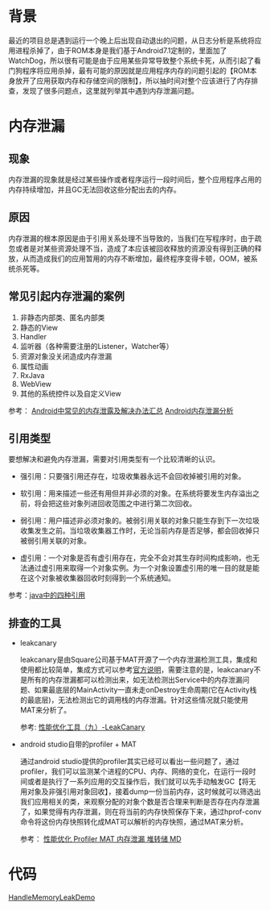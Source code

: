 # 背景

最近的项目总是遇到运行一个晚上后出现自动退出的问题，从日志分析是系统将应用进程杀掉了，由于ROM本身是我们基于Android7.1定制的，里面加了WatchDog，所以很有可能是由于应用某些异常导致整个系统卡死，从而引起了看门狗程序将应用杀掉，最有可能的原因就是应用程序内存的问题引起的【ROM本身放开了应用获取内存和存储空间的限制】，所以抽时间对整个应该进行了内存排查，发现了很多问题点，这里就列举其中遇到内存泄漏问题。

# 内存泄漏

## 现象

内存泄漏的现象就是经过某些操作或者程序运行一段时间后，整个应用程序占用的内存持续增加，并且GC无法回收这些分配出去的内存。

## 原因

内存泄漏的根本原因是由于引用关系处理不当导致的，当我们在写程序时，由于疏忽或者是对某些资源处理不当，造成了本应该被回收释放的资源没有得到正确的释放，从而造成我们的应用暂用的内存不断增加，最终程序变得卡顿，OOM，被系统杀死等。

## 常见引起内存泄漏的案例

1. 非静态内部类、匿名内部类
2. 静态的View
3. Handler
4. 监听器（各种需要注册的Listener，Watcher等）
5. 资源对象没关闭造成内存泄漏
6. 属性动画
7. RxJava
8. WebView
9. 其他的系统控件以及自定义View

参考：
[Android中常见的内存泄露及解决办法汇总](https://blog.csdn.net/unicorn97/article/details/81009204) 
[Android内存泄漏分析](https://cloud.tencent.com/developer/article/1399293)

## 引用类型

要想解决和避免内存泄漏，需要对引用类型有一个比较清晰的认识。

* 强引用：只要强引用还存在，垃圾收集器永远不会回收掉被引用的对象。

* 软引用：用来描述一些还有用但并非必须的对象。在系统将要发生内存溢出之前，将会把这些对象列进回收范围之中进行第二次回收。

* 弱引用：用户描述非必须对象的。被弱引用关联的对象只能生存到下一次垃圾收集发生之前。当垃圾收集器工作时，无论当前内存是否足够，都会回收掉只被弱引用关联的对象。

* 虚引用：一个对象是否有虚引用存在，完全不会对其生存时间构成影响，也无法通过虚引用来取得一个对象实例。为一个对象设置虚引用的唯一目的就是能在这个对象被收集器回收时刻得到一个系统通知。

参考：[java中的四种引用](https://blog.csdn.net/qq_33591903/article/details/82024257)

## 排查的工具

* leakcanary

	leakcanary是由Square公司基于MAT开源了一个内存泄漏检测工具，集成和使用都比较简单，集成方式可以参考[官方说明](https://github.com/square/leakcanary/blob/master/README-1.6.md)，需要注意的是，leakcanary不是所有的内存泄漏都可以检测出来，如无法检测出Service中的内存泄漏问题、如果最底层的MainActivity一直未走onDestroy生命周期(它在Activity栈的最底层)，无法检测出它的调用栈的内存泄漏。针对这些情况就只能使用MAT来分析了。

	参考:
[性能优化工具（九）-LeakCanary](https://www.jianshu.com/p/70b8c87ea877)

* android studio自带的profiler + MAT

	通过android studio提供的profiler其实已经可以看出一些问题了，通过profiler，我们可以监测某个进程的CPU、内存、网络的变化，在运行一段时间或者是执行了一系列应用的交互操作后，我们就可以先手动触发GC【将无用对象及非强引用对象回收】，接着dump一份当前内存，这时候就可以筛选出我们应用相关的类，来观察分配的对象个数是否合理来判断是否存在内存泄漏了，如果觉得有内存泄漏，则在将当前的内存快照保存下来，通过hprof-conv命令将这份内存快照转化成MAT可以解析的内存快照，通过MAT来分析。

	参考：
[性能优化 Profiler MAT 内存泄漏 堆转储 MD](https://www.cnblogs.com/baiqiantao/p/10575841.html)


# 代码

[HandleMemoryLeakDemo](https://github.com/jiangwenzhong/HandleMemoryLeakDemo)